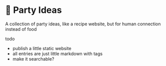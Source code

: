# 🎉 Party Ideas

A collection of party ideas, like a recipe website, but for human connection instead of food

todo

- publish a little static website
- all entries are just little markdown with tags
- make it searchable?
